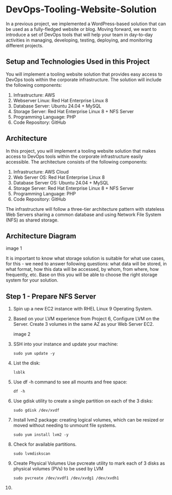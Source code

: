 # DevOps-Tooling-Website-Solution

In a previous project, we implemented a WordPress-based solution that can be used as a fully-fledged website or blog. Moving forward, we want to introduce a set of DevOps tools that will help your team in day-to-day activities in managing, developing, testing, deploying, and monitoring different projects.

## Setup and Technologies Used in this Project

You will implement a tooling website solution that provides easy access to DevOps tools within the corporate infrastructure. The solution will include the following components:

1. Infrastructure: AWS
2. Webserver Linux: Red Hat Enterprise Linux 8
3. Database Server: Ubuntu 24.04 + MySQL
4. Storage Server: Red Hat Enterprise Linux 8 + NFS Server
5. Programming Language: PHP
6. Code Repository: GitHub


## Architecture

In this project, you will implement a tooling website solution that makes access to DevOps tools within the corporate infrastructure easily accessible.
The architecture consists of the following components:

1. Infrastructure: AWS Cloud
2. Web Server OS: Red Hat Enterprise Linux 8
3. Database Server OS: Ubuntu 24.04 + MySQL
4. Storage Server: Red Hat Enterprise Linux 8 + NFS Server
5. Programming Language: PHP
6. Code Repository: GitHub

The infrastructure will follow a three-tier architecture pattern with stateless Web Servers sharing a common database and using Network File System (NFS) as shared storage.

## Architecture Diagram

image 1

It is important to know what storage solution is suitable for what use cases, for this - we need to answer following questions: what data will be stored, in what format, how this data will be accessed, by whom, from where, how frequently, etc. Base on this you will be able to choose the right storage system for your solution.

## Step 1 -  Prepare NFS Server

1. Spin up a new EC2 instance with RHEL Linux 9 Operating System.
2. Based on your LVM experience from Project 6, Configure LVM on the Server. Create 3 volumes in the same AZ as your Web Server EC2.

   image 2

3. SSH into your instance and update your machine:

   ```
   sudo yum update -y
   ```
   
4. List the disk:

   ```
   lsblk
   ```

5. Use df -h command to see all mounts and free space:

   ```
   df -h
   ```

6. Use gdisk utility to create a single partition on each of the 3 disks:

   ```
   sudo gdisk /dev/xvdf
   ```

7. Install lvm2 package: creating logical volumes, which can be resized or moved without needing to unmount file systems.

   ```
   sudo yum install lvm2 -y
   ```

8. Check for available partitions.

   ```
   sudo lvmdiskscan
   ```      

9. Create Physical Volumes Use pvcreate utility to mark each of 3 disks as physical volumes (PVs) to be used by LVM

    ```
    sudo pvcreate /dev/xvdf1 /dev/xvdg1 /dev/xvdh1
    ```

10.     


























